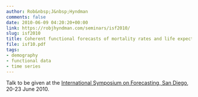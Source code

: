 ```yaml
---
author: Rob&nbsp;J&nbsp;Hyndman
comments: false
date: 2010-06-09 04:20:20+00:00
link: https://robjhyndman.com/seminars/isf2010/
slug: isf2010
title: Coherent functional forecasts of mortality rates and life expectancy
file: isf10.pdf
tags:
- demography
- functional data
- time series
---
```


Talk to be given at the [International Symposium on Forecasting, San Diego](http://www.forecasters.org/isf), 20-23 June 2010.
